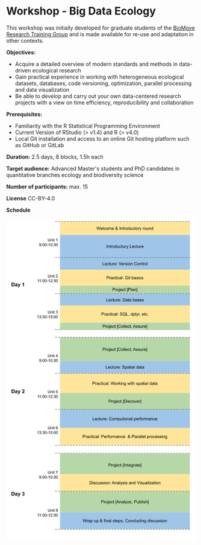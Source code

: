 # Workshop - Big Data Ecology
This workshop was initially developed for graduate students of the [BioMove Research Training Group](https://www.bio-move.org/) and is made available for re-use and adaptation in other contexts. 

**Objectives:**
* Acquire a detailed overview of modern standards and methods in data-driven ecological research
* Gain practical experience in working with heterogeneous ecological datasets, databases, code versioning, optimization, parallel processing and data visualization
* Be able to develop and carry out your own data-centered research projects with a view on time efficiency, reproducibility and collaboration

**Prerequisites:**
* Familiarity with the R Statistical Programming Environment
* Current Version of RStudio (> v1.4) and R (> v4.0)
* Local Git installation and access to an online Git hosting platform such as GitHub or GitLab

**Duration:** 2.5 days, 8 blocks, 1.5h each

**Target audience:** Advanced Master's students and PhD candidates in quantitative branches ecology and biodiversity science

**Number of participants:** max. 15

**License**
CC-BY-4.0

**Schedule**

<img src="https://github.com/ChrKoenig/Big_Data_Ecology/blob/main/figs/workshop_schedule.png" width="600">
